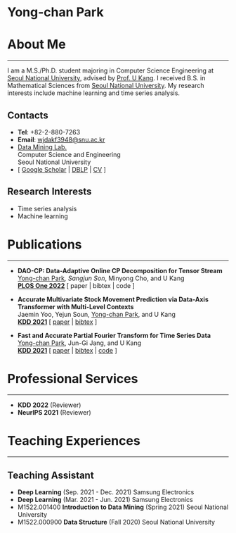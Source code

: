 # Yong-chan Park

# About Me
----------
I am a M.S./Ph.D. student majoring in Computer Science Engineering at [Seoul National University](https://www.snu.ac.kr/), 
advised by [Prof. U Kang](https://datalab.snu.ac.kr/~ukang/). 
I received B.S. in Mathematical Sciences from [Seoul National University](https://www.snu.ac.kr/).
My research interests include machine learning and time series analysis. 

## Contacts
- **Tel**: +82-2-880-7263
- **Email**: wjdakf3948@snu.ac.kr
- [Data Mining Lab.](https://datalab.snu.ac.kr/)    
Computer Science and Engineering     
Seoul National University
- [ [Google Scholar](https://scholar.google.com/citations?user=UAaauqQAAAAJ) 
| [DBLP](https://dblp.uni-trier.de/pid/274/1605.html) 
| [CV](https://yongchanpark.github.io/resources/cv/cv.pdf) ]

## Research Interests
- Time series analysis
- Machine learning


# Publications
--------------
- **DAO-CP: Data-Adaptive Online CP Decomposition for Tensor Stream**   
<u>Yong-chan Park</u>*, Sangjun Son*, Minyong Cho, and U Kang   
[**PLOS One 2022**](https://journals.plos.org/plosone/) 
[ paper 
| bibtex 
| code ]

- **Accurate Multivariate Stock Movement Prediction via Data-Axis Transformer with Multi-Level Contexts**   
Jaemin Yoo, Yejun Soun, <u>Yong-chan Park</u>, and U Kang   
[**KDD 2021**](https://www.kdd.org/kdd2021/) 
[ [paper](https://yongchanpark.github.io/resources/2021/KDD/YooSPK21.pdf) 
| [bibtex](https://yongchanpark.github.io/resources/2021/KDD/YooSPK21.bib) ]

- **Fast and Accurate Partial Fourier Transform for Time Series Data**   
<u>Yong-chan Park</u>, Jun-Gi Jang, and U Kang   
[**KDD 2021**](https://www.kdd.org/kdd2021/) 
[ [paper](https://yongchanpark.github.io/resources/2021/KDD/ParkJK21.pdf) 
| [bibtex](https://yongchanpark.github.io/resources/2021/KDD/ParkJK21.bib) 
| [code](https://github.com/snudatalab/PFT) ]


# Professional Services 
-----------------------
- **KDD 2022** (Reviewer)
- **NeurIPS 2021** (Reviewer)


# Teaching Experiences
----------------------
## Teaching Assistant
- **Deep Learning** (Sep. 2021 - Dec. 2021) Samsung Electronics
- **Deep Learning** (Mar. 2021 - Jun. 2021) Samsung Electronics
- M1522.001400 **Introduction to Data Mining** (Spring 2021) Seoul National University
- M1522.000900 **Data Structure** (Fall 2020) Seoul National University

